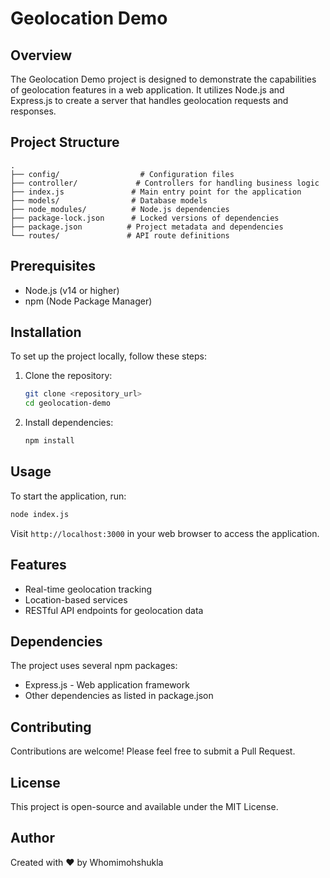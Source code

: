 # Geolocation Demo

## Overview
The Geolocation Demo project is designed to demonstrate the capabilities of geolocation features in a web application. It utilizes Node.js and Express.js to create a server that handles geolocation requests and responses.

## Project Structure
```
.
├── config/                  # Configuration files
├── controller/             # Controllers for handling business logic
├── index.js               # Main entry point for the application
├── models/                # Database models
├── node_modules/          # Node.js dependencies
├── package-lock.json      # Locked versions of dependencies
├── package.json          # Project metadata and dependencies
└── routes/               # API route definitions
```

## Prerequisites
- Node.js (v14 or higher)
- npm (Node Package Manager)

## Installation
To set up the project locally, follow these steps:

1. Clone the repository:
   ```bash
   git clone <repository_url>
   cd geolocation-demo
   ```

2. Install dependencies:
   ```bash
   npm install
   ```

## Usage
To start the application, run:
```bash
node index.js
```
Visit `http://localhost:3000` in your web browser to access the application.

## Features
- Real-time geolocation tracking
- Location-based services
- RESTful API endpoints for geolocation data

## Dependencies
The project uses several npm packages:
- Express.js - Web application framework
- Other dependencies as listed in package.json

## Contributing
Contributions are welcome! Please feel free to submit a Pull Request.

## License
This project is open-source and available under the MIT License.

## Author
Created with ❤️ by Whomimohshukla
